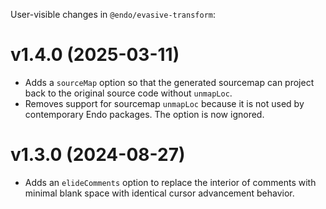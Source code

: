 User-visible changes in `@endo/evasive-transform`:

# v1.4.0 (2025-03-11)

- Adds a `sourceMap` option so that the generated sourcemap can project back to
  the original source code without `unmapLoc`.
- Removes support for sourcemap `unmapLoc` because it is not used by
  contemporary Endo packages.
  The option is now ignored.

# v1.3.0 (2024-08-27)

- Adds an `elideComments` option to replace the interior of comments with
  minimal blank space with identical cursor advancement behavior.
